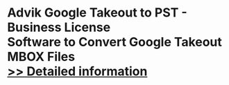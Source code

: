 # Advik Google Takeout to PST - Business License<br />Software to Convert Google Takeout MBOX Files<br />[>> Detailed information](https://secure.shareit.com/shareit/product.html?productid=300805000&affiliateid=200057808)